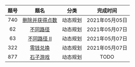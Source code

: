 | 题号 | 题名 | 分类 | 完成时间 |
| :---: | :---: | :---: | :---: |
| 740 |[删除并获得点数](go-src/medium/DeleteAndEarn.go) | 动态规划 | 2021年05月05日 |
| 62 |[不同路径](go-src/medium/UniquePaths.go) | 动态规划 | 2021年05月07日 |
| 63 |[不同路径 II](go-src/medium/UniquePathsIi.go) | 动态规划 | 2021年05月07日 |
| 322 |[零钱兑换](go-src/medium/CoinChange.go) | 动态规划 | 2021年05月07日 |
| 877 |[石子游戏](https://leetcode-cn.com/problems/stone-game/) | 动态规划 | TODO |
